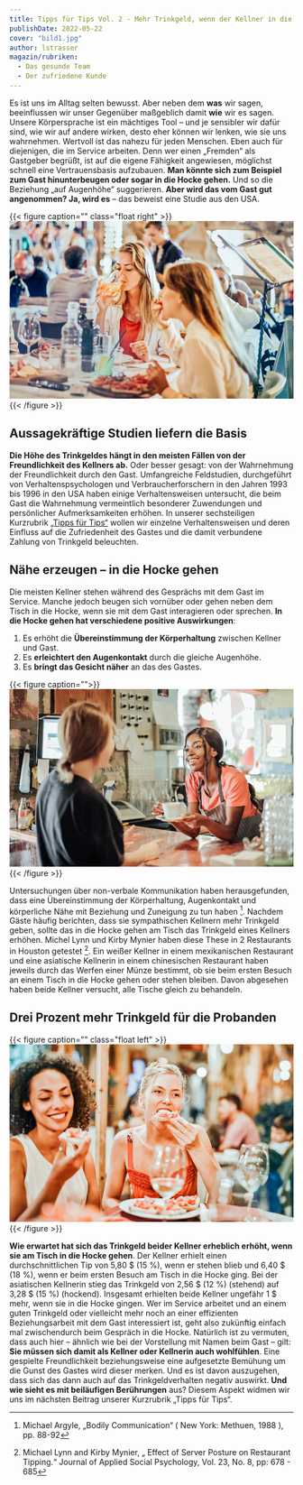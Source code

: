 ```yaml
---
title: Tipps für Tips Vol. 2 - Mehr Trinkgeld, wenn der Kellner in die Hocke geht?
publishDate: 2022-05-22
cover: "bild1.jpg"
author: lstrasser
magazin/rubriken:
  - Das gesunde Team
  - Der zufriedene Kunde
---
```


Es ist uns im Alltag selten bewusst. Aber neben dem **was** wir sagen, beeinflussen wir unser Gegenüber maßgeblich damit
**wie** wir es sagen. Unsere Körpersprache ist ein mächtiges Tool – und je sensibler wir dafür sind, wie wir auf andere
wirken, desto eher können wir lenken, wie sie uns wahrnehmen. Wertvoll ist das nahezu für jeden Menschen. Eben auch für
diejenigen, die im Service arbeiten. Denn wer einen „Fremden“ als Gastgeber begrüßt, ist auf die eigene Fähigkeit
angewiesen, möglichst schnell eine Vertrauensbasis aufzubauen. **Man könnte sich zum Beispiel zum Gast hinunterbeugen oder
sogar in die Hocke gehen.** Und so die Beziehung „auf Augenhöhe“ suggerieren. **Aber wird das vom Gast gut angenommen? Ja,
wird es** – das beweist eine Studie aus den USA.

{{< figure caption="" class="float right" >}}
<img src="bild4.jpg" />
{{< /figure >}}

## Aussagekräftige Studien liefern die Basis

**Die Höhe des Trinkgeldes hängt in den meisten Fällen von der Freundlichkeit des Kellners ab.** Oder besser gesagt: von der
Wahrnehmung der Freundlichkeit durch den Gast. Umfangreiche Feldstudien, durchgeführt von Verhaltenspsychologen und
Verbraucherforschern in den Jahren 1993 bis 1996 in den USA haben einige Verhaltensweisen untersucht, die beim Gast die
Wahrnehmung vermeintlich besonderer Zuwendungen und persönlicher Aufmerksamkeiten erhöhen. In unserer sechsteiligen
Kurzrubrik [„Tipps für Tips“](#../tipps_for_tips) wollen wir einzelne Verhaltensweisen und deren Einfluss auf die Zufriedenheit des Gastes und
die damit verbundene Zahlung von Trinkgeld beleuchten.

## Nähe erzeugen – in die Hocke gehen

Die meisten Kellner stehen während des Gesprächs mit dem Gast im Service. Manche jedoch beugen sich vornüber oder gehen
neben dem Tisch in die Hocke, wenn sie mit dem Gast interagieren oder sprechen. **In die Hocke gehen hat verschiedene
positive Auswirkungen**:

1. Es erhöht die **Übereinstimmung der Körperhaltung** zwischen Kellner und Gast.
2. Es **erleichtert den Augenkontakt** durch die gleiche Augenhöhe.
3. Es **bringt das Gesicht näher** an das des Gastes.

{{< figure caption="">}}
<img src="bild3.jpg" />
{{< /figure >}}

Untersuchungen über non-verbale Kommunikation haben herausgefunden, dass eine Übereinstimmung der Körperhaltung,
Augenkontakt und körperliche Nähe mit Beziehung und Zuneigung zu tun haben [^1]. Nachdem Gäste häufig berichten, dass sie
sympathischen Kellnern mehr Trinkgeld geben, sollte das in die Hocke gehen am Tisch das Trinkgeld eines Kellners
erhöhen. Michel Lynn und Kirby Mynier haben diese These in 2 Restaurants in Houston getestet [^2]. Ein weißer Kellner in
einem mexikanischen Restaurant und eine asiatische Kellnerin in einem chinesischen Restaurant haben jeweils durch das
Werfen einer Münze bestimmt, ob sie beim ersten Besuch an einem Tisch in die Hocke gehen oder stehen bleiben. Davon
abgesehen haben beide Kellner versucht, alle Tische gleich zu behandeln.

## Drei Prozent mehr Trinkgeld für die Probanden

{{< figure caption="" class="float left" >}}
<img src="bild5.jpg" />
{{< /figure >}}

**Wie erwartet hat sich das Trinkgeld beider Kellner erheblich erhöht, wenn sie am Tisch in die Hocke gehen**. Der Kellner
erhielt einen durchschnittlichen Tip von 5,80 $ (15 \%), wenn er stehen blieb und 6,40 $ (18 %), wenn er beim ersten
Besuch am Tisch in die Hocke ging. Bei der asiatischen Kellnerin stieg das Trinkgeld von 2,56 $ (12 %) (stehend) auf
3,28 $ (15 \%) (hockend). Insgesamt erhielten beide Kellner ungefähr 1 $ mehr, wenn sie in die Hocke
gingen. Wer im Service arbeitet und an einem guten Trinkgeld oder vielleicht mehr noch an einer effizienten
Beziehungsarbeit mit dem Gast interessiert ist, geht also zukünftig einfach mal zwischendurch beim Gespräch in die
Hocke. Natürlich ist zu vermuten, dass auch hier – ähnlich wie bei der Vorstellung mit Namen beim Gast – gilt: **Sie
müssen sich damit als Kellner oder Kellnerin auch wohlfühlen**. Eine gespielte Freundlichkeit beziehungsweise eine
aufgesetzte Bemühung um die Gunst des Gastes wird dieser merken. Und es ist davon auszugehen, dass sich das dann auch
auf das Trinkgeldverhalten negativ auswirkt. **Und wie sieht es mit beiläufigen Berührungen** aus? Diesem Aspekt widmen wir
uns im nächsten Beitrag unserer Kurzrubrik „Tipps für Tips“.

[^1]: Michael Argyle, „Bodily Communication“ ( New York: Methuen, 1988 ), pp. 88-92
[^2]: Michael Lynn and Kirby Mynier, „ Effect of Server Posture on Restaurant Tipping.“ Journal of Applied Social Psychology, Vol. 23, No. 8, pp: 678 - 685
